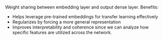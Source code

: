 Weight sharing between embedding layer and output dense layer.
Benefits:
- Helps leverage pre-trained embeddings for transfer learning effectively
- Regularizes by forcing a more general representation
- Improves interpretability and coherence since we can analyze how specific features are utilized across the network.